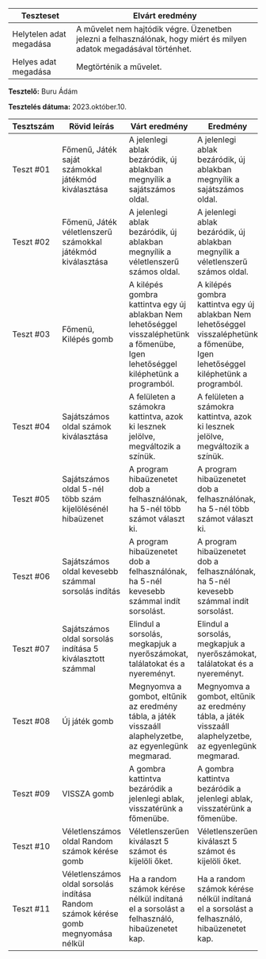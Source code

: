  | Teszteset               | Elvárt eredmény                                                                                                     | 
 |-------------------------|---------------------------------------------------------------------------------------------------------------------| 
 | Helytelen adat megadása | A művelet nem hajtódik végre. Üzenetben jelezni a felhasználónak, hogy miért és milyen adatok megadásával történhet.|
 | Helyes adat megadása    | Megtörténik a művelet.| 

**Tesztelő:** Buru Ádám

**Tesztelés dátuma:** 2023.október.10.

| Tesztszám | Rövid leírás                     | Várt eredmény                                                                   | Eredmény                                                                       | Megjegyzés                |
|-----------|----------------------------------|---------------------------------------------------------------------------------|--------------------------------------------------------------------------------|---------------------------|
| Teszt #01 | Főmenű, Játék saját számokkal játékmód kiválasztása | A jelenlegi ablak bezáródik, új ablakban megnyílik a sajátszámos oldal. | A jelenlegi ablak bezáródik, új ablakban megnyílik a sajátszámos oldal. | Elvártnak megfelelően működik. |
| Teszt #02 | Főmenü, Játék véletlenszerű számokkal játékmód kiválasztása | A jelenlegi ablak bezáródik, új ablakban megnyílik a véletlenszerű számos oldal. | A jelenlegi ablak bezáródik, új ablakban megnyílik a véletlenszerű számos oldal. | Elvártnak megfelelően működik. |
| Teszt #03 | Főmenü, Kilépés gomb | A kilépés gombra kattintva egy új ablakban Nem lehetőséggel visszaléphetünk a főmenübe, Igen lehetőséggel kiléphetünk a programból. | A kilépés gombra kattintva egy új ablakban Nem lehetőséggel visszaléphetünk a főmenübe, Igen lehetőséggel kiléphetünk a programból. | Elvártnak megfelelően működik. |
| Teszt #04 | Sajátszámos oldal számok kiválasztása | A felületen a számokra kattintva, azok ki lesznek jelölve, megváltozik a színük. | A felületen a számokra kattintva, azok ki lesznek jelölve, megváltozik a színük.  | Elvártnak megfelelően működik. |
| Teszt #05 | Sajátszámos oldal 5-nél több szám kijelölésénél hibaüzenet | A program hibaüzenetet dob a felhasználónak, ha 5-nél több számot választ ki. | A program hibaüzenetet dob a felhasználónak, ha 5-nél több számot választ ki. | Elvártnak megfelelően működik. |
| Teszt #06 | Sajátszámos oldal kevesebb számmal sorsolás indítás | A program hibaüzenetet dob a felhasználónak, ha 5-nél kevesebb számmal indít sorsolást. | A program hibaüzenetet dob a felhasználónak, ha 5-nél kevesebb számmal indít sorsolást.  | Elvártnak megfelelően működik. | 
| Teszt #07 | Sajátszámos oldal sorsolás indítása 5 kiválasztott számmal | Elindul a sorsolás, megkapjuk a nyerőszámokat, találatokat és a nyereményt. | Elindul a sorsolás, megkapjuk a nyerőszámokat, találatokat és a nyereményt. | Elvártnak megfelelően működik. |
| Teszt #08 | Új játék gomb | Megnyomva a gombot, eltűnik az eredmény tábla, a játék visszaáll alaphelyzetbe, az egyenlegünk megmarad. | Megnyomva a gombot, eltűnik az eredmény tábla, a játék visszaáll alaphelyzetbe, az egyenlegünk megmarad. | Elvártnak megfelelően működik. |
| Teszt #09 | VISSZA gomb | A gombra kattintva bezáródik a jelenlegi ablak, visszatérünk a főmenübe. | A gombra kattintva bezáródik a jelenlegi ablak, visszatérünk a főmenübe. | Elvártnak megfelelően működik. |
| Teszt #10 | Véletlenszámos oldal Random számok kérése gomb | Véletlenszerűen kiválaszt 5 számot és kijelöli őket. | Véletlenszerűen kiválaszt 5 számot és kijelöli őket. | Elvártnak megfelelően működik. |
| Teszt #11 | Véletlenszámos oldal sorsolás indítása Random számok kérése gomb megnyomása nélkül | Ha a random számok kérése nélkül indítaná el a sorsolást a felhasználó, hibaüzenetet kap. | Ha a random számok kérése nélkül indítaná el a sorsolást a felhasználó, hibaüzenetet kap. | Elvártnak megfelelően működik. |
